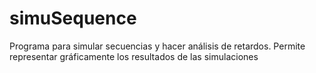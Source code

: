 # simuSequence
Programa para simular secuencias y hacer análisis de retardos.
Permite representar gráficamente los resultados de las simulaciones
